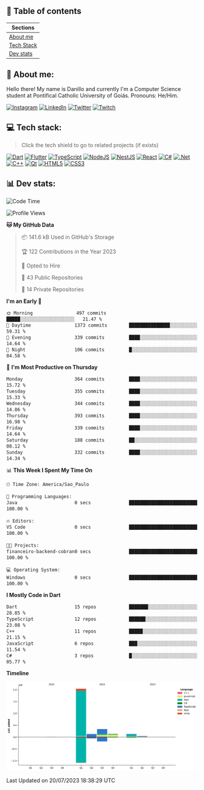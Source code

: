## 📃 Table of contents

|Sections|
|-|
|[About me](#about-me)|
|[Tech Stack](#tech-stack)|
|[Dev stats](#dev-stats)|

<a name="about-me"/>

## 🌈 About me:
Hello there! My name is Danillo and currently I'm a Computer Science student at Pontifical Catholic University of Goiás. Pronouns: He/Him.

[![Instagram](https://img.shields.io/badge/Instagram-%23E4405F.svg?logo=Instagram&logoColor=white)](https://instagram.com/danilloilggner)
[![LinkedIn](https://img.shields.io/badge/LinkedIn-%230077B5.svg?logo=linkedin&logoColor=white)](https://linkedin.com/in/danilloism)
[![Twitter](https://img.shields.io/badge/Twitter-%231DA1F2.svg?logo=Twitter&logoColor=white)](https://twitter.com/danilloism)
[![Twitch](https://img.shields.io/badge/Twitch-%239146FF.svg?logo=Twitch&logoColor=white)](https://twitch.tv/danilloism) 

<a name="tech-stack"/>

## 💻 Tech stack:
> Click the tech shield to go to related projects (if exists)

[![Dart](https://img.shields.io/badge/dart-%230175C2.svg?style=for-the-badge&logo=dart&logoColor=white)](https://github.com/danilloism/danilloism/blob/main/Flutter.md) [![Flutter](https://img.shields.io/badge/Flutter-%2302569B.svg?style=for-the-badge&logo=Flutter&logoColor=white)](https://github.com/danilloism/danilloism/blob/main/Flutter.md) [![TypeScript](https://img.shields.io/badge/typescript-%23007ACC.svg?style=for-the-badge&logo=typescript&logoColor=white)](https://github.com/danilloism/danilloism/blob/main/Typescript.md) [![NodeJS](https://img.shields.io/badge/node.js-6DA55F?style=for-the-badge&logo=node.js&logoColor=white)](https://github.com/danilloism/danilloism/blob/main/Node.js.md) [![NestJS](https://img.shields.io/badge/nestjs-%23E0234E.svg?style=for-the-badge&logo=nestjs&logoColor=white)](https://github.com/danilloism/danilloism/blob/main/Nest.js.md) [![React](https://img.shields.io/badge/react-%2320232a.svg?style=for-the-badge&logo=react&logoColor=%2361DAFB)](https://github.com/danilloism/danilloism/blob/main/React.md) [![C#](https://img.shields.io/badge/c%23-%23239120.svg?style=for-the-badge&logo=c-sharp&logoColor=white)](#tech-stack) [![.Net](https://img.shields.io/badge/.NET-5C2D91?style=for-the-badge&logo=.net&logoColor=white)](#tech-stack) [![C++](https://img.shields.io/badge/c++-%2300599C.svg?style=for-the-badge&logo=c%2B%2B&logoColor=white)](https://github.com/danilloism/danilloism/blob/main/C%2B%2B.md) [![Qt](https://img.shields.io/badge/Qt-%23217346.svg?style=for-the-badge&logo=Qt&logoColor=white)](https://github.com/danilloism/danilloism/blob/main/C%2B%2B.md) [![HTML5](https://img.shields.io/badge/html5-%23E34F26.svg?style=for-the-badge&logo=html5&logoColor=white)](https://github.com/danilloism/danilloism/blob/main/Html.md) [![CSS3](https://img.shields.io/badge/css3-%231572B6.svg?style=for-the-badge&logo=css3&logoColor=white)](https://github.com/danilloism/danilloism/blob/main/Css.md)
<!---
- 🌱 Currently learning:

![Vue.js](https://img.shields.io/badge/vuejs-%2335495e.svg?style=for-the-badge&logo=vuedotjs&logoColor=%234FC08D) ![Angular](https://img.shields.io/badge/angular-%23DD0031.svg?style=for-the-badge&logo=angular&logoColor=white)
--->

<a name="dev-stats"/>

## 📊 Dev stats:
<!---
[![](https://github-readme-stats.vercel.app/api?username=danilloism&theme=radical&hide_border=false&include_all_commits=false&count_private=false)](#)<br>
[![](https://github-readme-streak-stats.herokuapp.com/?user=danilloism&theme=radical&hide_border=false)](#)<br>
[![](https://github-readme-stats.vercel.app/api/top-langs/?username=danilloism&theme=radical&hide_border=false&include_all_commits=false&count_private=false&layout=compact)](#)<br>
--->
<!--START_SECTION:waka-->
![Code Time](http://img.shields.io/badge/Code%20Time-1%2C220%20hrs%2047%20mins-blue)

![Profile Views](http://img.shields.io/badge/Profile%20Views-0-blue)

**🐱 My GitHub Data** 

> 📦 141.6 kB Used in GitHub's Storage 
 > 
> 🏆 122 Contributions in the Year 2023
 > 
> 💼 Opted to Hire
 > 
> 📜 43 Public Repositories 
 > 
> 🔑 14 Private Repositories 
 > 
**I'm an Early 🐤** 

```text
🌞 Morning                497 commits         █████░░░░░░░░░░░░░░░░░░░░   21.47 % 
🌆 Daytime                1373 commits        ███████████████░░░░░░░░░░   59.31 % 
🌃 Evening                339 commits         ████░░░░░░░░░░░░░░░░░░░░░   14.64 % 
🌙 Night                  106 commits         █░░░░░░░░░░░░░░░░░░░░░░░░   04.58 % 
```
📅 **I'm Most Productive on Thursday** 

```text
Monday                   364 commits         ████░░░░░░░░░░░░░░░░░░░░░   15.72 % 
Tuesday                  355 commits         ████░░░░░░░░░░░░░░░░░░░░░   15.33 % 
Wednesday                344 commits         ████░░░░░░░░░░░░░░░░░░░░░   14.86 % 
Thursday                 393 commits         ████░░░░░░░░░░░░░░░░░░░░░   16.98 % 
Friday                   339 commits         ████░░░░░░░░░░░░░░░░░░░░░   14.64 % 
Saturday                 188 commits         ██░░░░░░░░░░░░░░░░░░░░░░░   08.12 % 
Sunday                   332 commits         ████░░░░░░░░░░░░░░░░░░░░░   14.34 % 
```


📊 **This Week I Spent My Time On** 

```text
🕑︎ Time Zone: America/Sao_Paulo

💬 Programming Languages: 
Java                     0 secs              █████████████████████████   100.00 % 

🔥 Editors: 
VS Code                  0 secs              █████████████████████████   100.00 % 

🐱‍💻 Projects: 
financeiro-backend-cobran0 secs              █████████████████████████   100.00 % 

💻 Operating System: 
Windows                  0 secs              █████████████████████████   100.00 % 
```

**I Mostly Code in Dart** 

```text
Dart                     15 repos            ███████░░░░░░░░░░░░░░░░░░   28.85 % 
TypeScript               12 repos            ██████░░░░░░░░░░░░░░░░░░░   23.08 % 
C++                      11 repos            █████░░░░░░░░░░░░░░░░░░░░   21.15 % 
JavaScript               6 repos             ███░░░░░░░░░░░░░░░░░░░░░░   11.54 % 
C#                       3 repos             █░░░░░░░░░░░░░░░░░░░░░░░░   05.77 % 
```



**Timeline**

![Lines of Code chart](https://raw.githubusercontent.com/danilloism/danilloism/main/assets/bar_graph.png)


 Last Updated on 20/07/2023 18:38:29 UTC
<!--END_SECTION:waka-->
